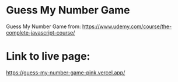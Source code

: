 # Guess My Number Game
Guess My Number Game from:
https://www.udemy.com/course/the-complete-javascript-course/

# Link to live page:
https://guess-my-number-game-pink.vercel.app/
